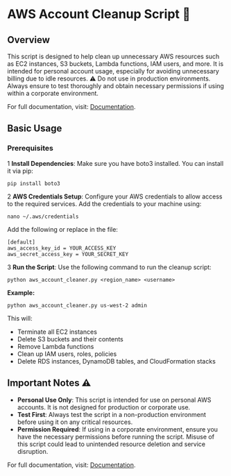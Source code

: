 # AWS Account Cleanup Script 🧹

## Overview
This script is designed to help clean up unnecessary AWS resources such as EC2 instances, S3 buckets, Lambda functions, IAM users, and more. It is intended for personal account usage, especially for avoiding unnecessary billing due to idle resources. ⚠️ Do not use in production environments. Always ensure to test thoroughly and obtain necessary permissions if using within a corporate environment.

For full documentation, visit: [Documentation](https://hemanthgangula.hashnode.dev/how-i-automated-my-aws-cleanup-to-avoid-surprise-bills).

## Basic Usage
### Prerequisites
1 **Install Dependencies**:
Make sure you have boto3 installed. You can install it via pip:
```
pip install boto3
```

2 **AWS Credentials Setup**:
Configure your AWS credentials to allow access to the required services. Add the credentials to your machine using:
```
nano ~/.aws/credentials
```
Add the following or replace in the file:
```
[default]
aws_access_key_id = YOUR_ACCESS_KEY
aws_secret_access_key = YOUR_SECRET_KEY
```

3 **Run the Script**: Use the following command to run the cleanup script:

```
python aws_account_cleaner.py <region_name> <username>
```
**Example:**

```
python aws_account_cleaner.py us-west-2 admin
```

This will:

- Terminate all EC2 instances
- Delete S3 buckets and their contents
- Remove Lambda functions
- Clean up IAM users, roles, policies
- Delete RDS instances, DynamoDB tables, and CloudFormation stacks
  
## Important Notes ⚠️
- **Personal Use Only**: This script is intended for use on personal AWS accounts. It is not designed for production or corporate use.
- **Test First**: Always test the script in a non-production environment before using it on any critical resources.
- **Permission Required**: If using in a corporate environment, ensure you have the necessary permissions before running the script. Misuse of this script could lead to unintended resource deletion and service disruption.
  
For full documentation, visit: [Documentation](https://hemanthgangula.hashnode.dev/how-i-automated-my-aws-cleanup-to-avoid-surprise-bills).


